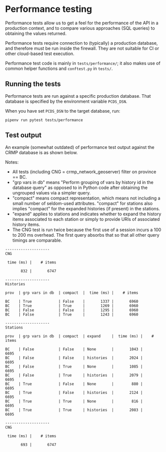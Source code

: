 # Performance testing

Performance tests allow us to get a feel for the performance of the
API in a production context, and to compare various approaches (SQL 
queries) to obtaining the values returned.

Performance tests require connection to (typically) a production database,
and therefore must be run inside the firewall. They are not suitable for CI or 
other cloud-based test execution.

Performance test code is mainly in `tests/performance/`; it also makes use of 
common helper functions and `conftest.py` in `tests/`.

## Running the tests

Performance tests are run against a specific production database. That 
database is specified by the environment variable `PCDS_DSN`. 

When you have set `PCDS_DSN` to the target database, run:

```
pipenv run pytest tests/performance
```

## Test output

An example (somewhat outdated) of performance test output against the 
CRMP database is as shown below.

Notes:
- All tests (including CNG = crmp_network_geoserver) filter on province == BC.
- "grp vars in db" means "Perform grouping of vars by history id in the 
  database query" as opposed to in Python code after obtaining the ungrouped 
  values via a simpler query.
- "compact" means compact representation, which means not including a small 
  number of seldom-used attributes. "compact" for stations also implies 
  "compact" for the expanded histories (if present) in the stations.
- "expand" applies to stations and indicates whether to expand the history 
  items associated to each station or simply to provide URIs of associated 
  history items.
- The CNG test is run twice because the first use of a session incurs a 100 
  to 200 ms overhead. The first query absorbs that so that all other query 
  timings are comparable. 

```
--------------------
CNG

 time (ms) |    # items

       832 |       6747

--------------------
Histories

prov  | grp vars in db  | compact  |  time (ms) |    # items

BC    | True            | False    |       1337 |       6960
BC    | True            | True     |       1269 |       6960
BC    | False           | False    |       1295 |       6960
BC    | False           | True     |       1243 |       6960

--------------------
Stations

prov  | grp vars in db  | compact  | expand     |  time (ms) |    # items

BC    | False           | False    | None       |       1043 |       6695
BC    | False           | False    | histories  |       2024 |       6695
BC    | False           | True     | None       |       1085 |       6695
BC    | False           | True     | histories  |       2079 |       6695
BC    | True            | False    | None       |        880 |       6695
BC    | True            | False    | histories  |       2124 |       6695
BC    | True            | True     | None       |        816 |       6695
BC    | True            | True     | histories  |       2083 |       6695

--------------------
CNG

 time (ms) |    # items

       693 |       6747
```

